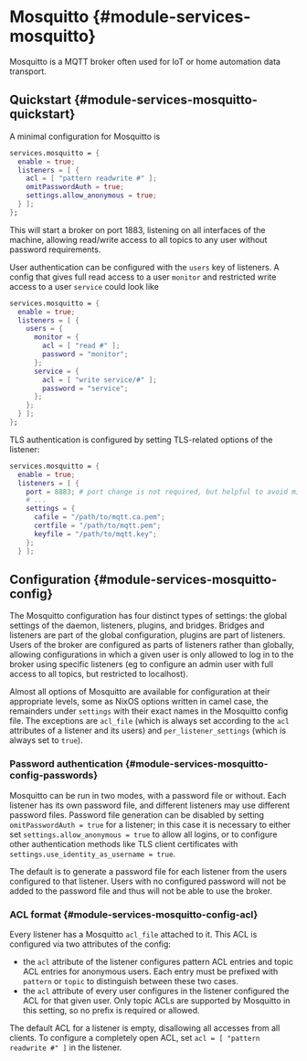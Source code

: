 # Mosquitto {#module-services-mosquitto}

Mosquitto is a MQTT broker often used for IoT or home automation data transport.

## Quickstart {#module-services-mosquitto-quickstart}

A minimal configuration for Mosquitto is

```nix
services.mosquitto = {
  enable = true;
  listeners = [ {
    acl = [ "pattern readwrite #" ];
    omitPasswordAuth = true;
    settings.allow_anonymous = true;
  } ];
};
```

This will start a broker on port 1883, listening on all interfaces of the machine, allowing
read/write access to all topics to any user without password requirements.

User authentication can be configured with the `users` key of listeners. A config that gives
full read access to a user `monitor` and restricted write access to a user `service` could look
like

```nix
services.mosquitto = {
  enable = true;
  listeners = [ {
    users = {
      monitor = {
        acl = [ "read #" ];
        password = "monitor";
      };
      service = {
        acl = [ "write service/#" ];
        password = "service";
      };
    };
  } ];
};
```

TLS authentication is configured by setting TLS-related options of the listener:

```nix
services.mosquitto = {
  enable = true;
  listeners = [ {
    port = 8883; # port change is not required, but helpful to avoid mistakes
    # ...
    settings = {
      cafile = "/path/to/mqtt.ca.pem";
      certfile = "/path/to/mqtt.pem";
      keyfile = "/path/to/mqtt.key";
    };
  } ];
```

## Configuration {#module-services-mosquitto-config}

The Mosquitto configuration has four distinct types of settings:
the global settings of the daemon, listeners, plugins, and bridges.
Bridges and listeners are part of the global configuration, plugins are part of listeners.
Users of the broker are configured as parts of listeners rather than globally, allowing
configurations in which a given user is only allowed to log in to the broker using specific
listeners (eg to configure an admin user with full access to all topics, but restricted to
localhost).

Almost all options of Mosquitto are available for configuration at their appropriate levels, some
as NixOS options written in camel case, the remainders under `settings` with their exact names in
the Mosquitto config file. The exceptions are `acl_file` (which is always set according to the
`acl` attributes of a listener and its users) and `per_listener_settings` (which is always set to
`true`).

### Password authentication {#module-services-mosquitto-config-passwords}

Mosquitto can be run in two modes, with a password file or without. Each listener has its own
password file, and different listeners may use different password files. Password file generation
can be disabled by setting `omitPasswordAuth = true` for a listener; in this case it is necessary
to either set `settings.allow_anonymous = true` to allow all logins, or to configure other
authentication methods like TLS client certificates with `settings.use_identity_as_username = true`.

The default is to generate a password file for each listener from the users configured to that
listener. Users with no configured password will not be added to the password file and thus
will not be able to use the broker.

### ACL format {#module-services-mosquitto-config-acl}

Every listener has a Mosquitto `acl_file` attached to it. This ACL is configured via two
attributes of the config:

  * the `acl` attribute of the listener configures pattern ACL entries and topic ACL entries
    for anonymous users. Each entry must be prefixed with `pattern` or `topic` to distinguish
    between these two cases.
  * the `acl` attribute of every user configures in the listener configured the ACL for that
    given user. Only topic ACLs are supported by Mosquitto in this setting, so no prefix is
    required or allowed.

The default ACL for a listener is empty, disallowing all accesses from all clients. To configure
a completely open ACL, set `acl = [ "pattern readwrite #" ]` in the listener.
